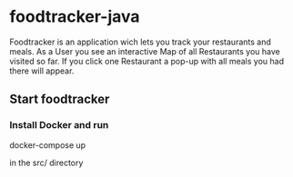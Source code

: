 # foodtracker-java

Foodtracker is an application wich lets you track your restaurants and meals.
As a User you see an interactive Map of all Restaurants you have visited so far.
If you click one Restaurant a pop-up with all meals you had there will appear.


## Start foodtracker
### Install Docker and run 
docker-compose up

in the src/ directory 

